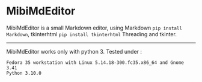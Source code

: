 # MibiMdEditor
MibiMdEditor is a small Markdown editor, using Markdown `pip install Markdown`, tkinterhtml `pip install tkinterhtml` Threading and tkinter.

---

MibiMdEditor works only with python 3.
Tested under :
```
Fedora 35 workstation with Linux 5.14.18-300.fc35.x86_64 and Gnome 3.41
Python 3.10.0
```
